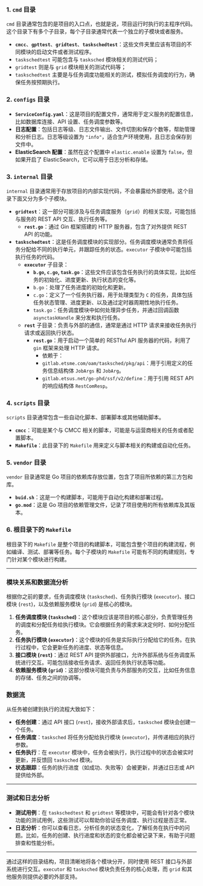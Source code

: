 

### 1. **`cmd` 目录**
   `cmd` 目录通常包含的是项目的入口点，也就是说，项目运行时执行的主程序代码。
   这个目录下有多个子目录，每个子目录通常代表一个独立的子模块或者服务。

   - **`cmcc`**、**`gpttest`**、**`gridtest`**、**`taskschedtest`**：这些文件夹里应该有项目的不同模块的启动文件或者测试程序。
   - `taskschedtest` 可能包含与 `tasksched` 模块相关的测试代码；
   - `gridtest` 则是与 `grid` 模块相关的测试代码等；
   - `taskschedtest` 主要是与任务调度功能相关的测试，模拟任务调度的行为，确保任务按预期执行。

### 2. **`configs` 目录**
   - **`ServiceConfig.yaml`**：这是项目的配置文件，通常用于定义服务的配置信息，比如数据库连接、API 设置、任务调度参数等。
   - **日志配置**：包括日志等级、日志文件输出、文件切割和保存个数等，帮助管理和分析日志。日志等级设置为 `"info"`，适合生产环境使用，且日志会保存到文件中。
   - **ElasticSearch 配置**：虽然在这个配置中 `elastic.enable` 设置为 `false`，但如果开启了 ElasticSearch，它可以用于日志分析和存储。

### 3. **`internal` 目录**
   `internal` 目录通常用于存放项目的内部实现代码，不会暴露给外部使用。这个目录下面又分为多个子模块。

   - **`gridtest`**：这一部分可能涉及与任务调度服务（`grid`）的相关实现，可能包括与服务的 REST API 交互、执行任务等。
	   - **`rest.go`**：通过 Gin 框架搭建的 HTTP 服务器，包含了对外提供 REST API 的功能。
   - **`taskschedtest`**：这是任务调度模块的实现部分。任务调度模块通常负责将任务分配给不同的执行单元，并跟踪任务的状态。`executor` 子模块中可能包括执行任务的代码。
     - **`executor`** 子目录：
       - **`b.go`, `c.go`, `task.go`**：这些文件应该包含任务执行的具体实现，比如任务的初始化、进度更新、执行状态的变化等。
       - `b.go`：处理了任务进度的初始化和更新。
       - `c.go`：定义了一个任务执行器，用于处理类型为 `C` 的任务，具体包括任务状态管理、进度更新、以及通过定时器周期性地执行任务。
       -  `task.go`：任务调度模块中如何处理异步任务，并通过回调函数 `asynctaskHandle` 来分发和执行任务。
     - **`rest`** 子目录：负责与外部的通信，通常是通过 HTTP 请求来接收任务执行请求或返回执行状态。
       - **`rest.go`**：用于启动一个简单的 RESTful API 服务器的代码，利用了 `gin` 框架来处理 HTTP 请求。
	       - 依赖于：
	       - `gitlab.etsme.com/oam/tasksched/pkg/api`：用于引用定义的任务信息结构体 `JobArgs` 和 `JobArg`。
	       - `gitlab.etsus.net/go-phd/ssf/v2/define`：用于引用 REST API 的响应结构体 `RestComResp`。

### 4. **`scripts` 目录**
   `scripts` 目录通常包含一些自动化脚本、部署脚本或其他辅助脚本。

   - **`cmcc`**：可能是某个与 CMCC 相关的脚本，可能是与运营商相关的任务或者配置脚本。
   - **`Makefile`**：此目录下的 `Makefile` 用来定义与脚本相关的构建或自动化任务。

### 5. **`vendor` 目录**
   `vendor` 目录通常是 Go 项目的依赖库存放位置，包含了项目所依赖的第三方包和库。

   - **`buid.sh`**：这是一个构建脚本，可能用于自动化构建和部署过程。
   - **`go.mod`**：这是 Go 项目的依赖管理文件，记录了项目使用的所有依赖库及其版本。

### 6. **根目录下的 `Makefile`**
   根目录下的 `Makefile` 是整个项目的构建脚本，可能包含整个项目的构建流程，例如编译、测试、部署等任务。每个子模块的 `Makefile` 可能有不同的构建规则，专门针对某个模块进行构建。

---

### **模块关系和数据流分析**

根据你之前的要求，任务调度模块 (`tasksched`)、任务执行模块 (`executor`)、接口模块 (`rest`)，以及依赖服务模块 (`grid`) 是核心的模块。

1. **任务调度模块 (`tasksched`)**：这个模块应该是项目的核心部分，负责管理任务的调度和分配任务给执行模块。它会根据任务的需求来决定何时、如何分配任务。
2. **任务执行模块 (`executor`)**：这个模块的任务是实际执行分配给它的任务。在执行过程中，它会更新任务的进度、状态等信息。
3. **接口模块 (`rest`)**：通过 REST API 提供外部接口，允许外部系统与任务调度系统进行交互。可能包括接收任务请求、返回任务执行状态等功能。
4. **依赖服务模块 (`grid`)**：这部分模块可能负责与外部服务的交互，比如任务信息的存储、任务之间的协调等。

### **数据流**
从任务被创建到执行的流程大致如下：
- **任务创建**：通过 API 接口 (`rest`)，接收外部请求后，`tasksched` 模块会创建一个任务。
- **任务调度**：`tasksched` 将任务分配给执行模块 (`executor`)，并传递相应的执行参数。
- **任务执行**：在 `executor` 模块中，任务会被执行，执行过程中的状态会被实时更新，并反馈回 `tasksched` 模块。
- **状态跟踪**：任务的执行进度（如成功、失败等）会被更新，并通过日志或 API 提供给外部。

---

### **测试和日志分析**
- **测试用例**：在 `taskschedtest` 和 `gridtest` 等模块中，可能会有针对各个模块功能的测试用例，这些测试可以帮助你验证任务调度、执行过程是否正常。
- **日志分析**：你可以查看日志，分析任务的状态变化，了解任务在执行中的问题。比如，任务的创建、执行进度和状态的变化都会被记录下来，有助于问题排查和性能分析。

---

通过这样的目录结构，项目清晰地将各个模块分开，同时使用 REST 接口与外部系统进行交互。`executor` 和 `tasksched` 模块负责任务的核心处理，而 `grid` 和其他服务则提供必要的外部支持。